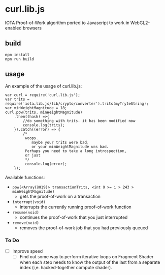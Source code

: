 # curl.lib.js
IOTA Proof-of-Work algorithm ported to Javascript to work in WebGL2-enabled browsers

## build

```
npm install
npm run build
```

## usage

An example of the usage of curl.lib.js:

```
var curl = require('curl.lib.js');
var trits = require('iota.lib.js/lib/crypto/converter').trits(myTryteString);
var minWeightMagnitude = 18;
curl.pow(trits, minWeightMagnitude)
    .then((hash) =>{
        //do something with trits. it has been modified now
        console.log(trits);
    }).catch((error) => {
        /*
         woops. 
            maybe your trits were bad, 
            or your minWeightMagnitude was bad.
         Perhaps you need to take a long introspection,
         or just
         */
         console.log(error);
    });
```

Available functions:
* `pow(<Array(8019)> transactionTrits, <int 0 >= i > 243 > minWeightMagnitude)` 
    * gets the proof-of-work on a transaction 
* `interrupt(void)` 
    * interrupts the currently running proof-of-work function
* `resume(void)` 
    * continues the proof-of-work that you just interrupted
* `remove(void)` 
    * removes the proof-of-work job that you had previously queued

### To Do

- [ ] Improve speed
    - [ ] Find out some way to perform iterative loops on Fragment Shader when each step needs to know the output of the last from a separate index (i,e. hacked-together compute shader).
